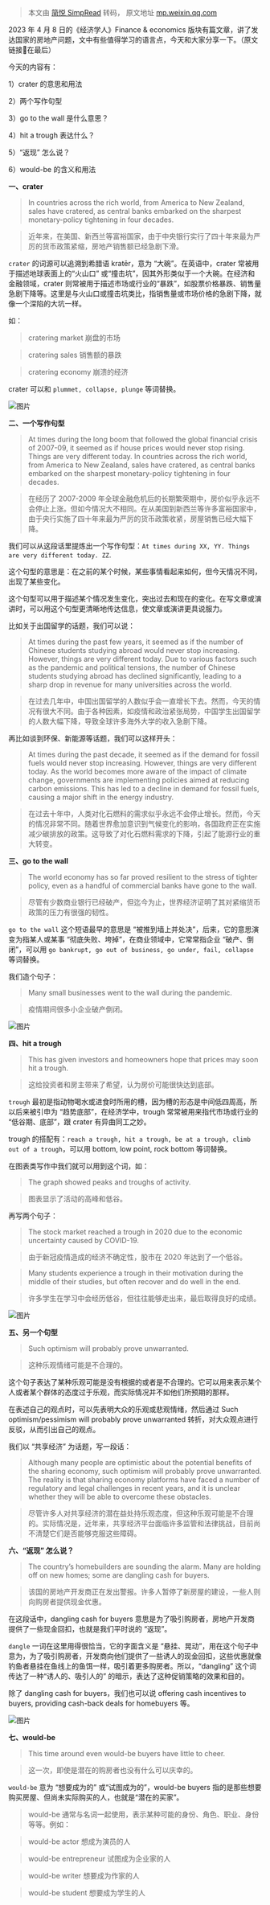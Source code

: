 > 本文由 [简悦 SimpRead](http://ksria.com/simpread/) 转码， 原文地址 [mp.weixin.qq.com](https://mp.weixin.qq.com/s?__biz=MzI5MzQ0NjMyMw==&mid=2247491522&idx=1&sn=ea7f56bcb844749c474cb8d75fc2e371&chksm=ec70a81edb072108b42caf2be2a4336c5f56df48e5f6fe7adf90a51349c36d51c9c5258d66a9#rd)

2023 年 4 月 8 日的《经济学人》Finance & economics 版块有篇文章，讲了发达国家的房地产问题，文中有些值得学习的语言点，今天和大家分享一下。（原文链接🔗在最后）

今天的内容有：

1）crater 的意思和用法

2）两个写作句型

3）go to the wall 是什么意思？

4）hit a trough 表达什么？

5）“返现” 怎么说？

6）would-be 的含义和用法

**一、crater**

>In countries across the rich world, from America to New Zealand, sales have cratered, as central banks embarked on the sharpest monetary-policy tightening in four decades.

>近年来，在美国、新西兰等富裕国家，由于中央银行实行了四十年来最为严厉的货币政策紧缩，房地产销售额已经急剧下滑。

`crater` 的词源可以追溯到希腊语 kratēr，意为 “大碗”。在英语中，crater 常被用于描述地球表面上的“火山口” 或“撞击坑”，因其外形类似于一个大碗。在经济和金融领域，crater 则常被用于描述市场或行业的“暴跌”，如股票价格暴跌、销售量急剧下降等。这里是与火山口或撞击坑类比，指销售量或市场价格的急剧下降，就像一个深陷的大坑一样。

如：

>cratering market 崩盘的市场

>cratering sales 销售额的暴跌

>cratering economy 崩溃的经济

crater 可以和 `plummet, collapse, plunge` 等词替换。

![图片](https://mmbiz.qpic.cn/mmbiz_png/Vjictmu9CpzRYNNG2P1cYQFRUVaiafHj3WlYRxEfzTgWYPBge3rVKXzu3RjJ7Dc64yegSovfHash7ey7kqXm0Vmw/640?wx_fmt=png)

**二、一个写作句型**

>At times during the long boom that followed the global financial crisis of 2007-09, it seemed as if house prices would never stop rising. Things are very different today. In countries across the rich world, from America to New Zealand, sales have cratered, as central banks embarked on the sharpest monetary-policy tightening in four decades.

>在经历了 2007-2009 年全球金融危机后的长期繁荣期中，房价似乎永远不会停止上涨。但如今情况大不相同。在从美国到新西兰等许多富裕国家中，由于央行实施了四十年来最为严厉的货币政策收紧，房屋销售已经大幅下降。

我们可以从这段话里提炼出一个写作句型：`At times during XX, YY. Things are very different today. ZZ`.

这个句型的意思是：在之前的某个时候，某些事情看起来如何，但今天情况不同，出现了某些变化。

这个句型可以用于描述某个情况发生变化，突出过去和现在的变化。在写文章或演讲时，可以用这个句型更清晰地传达信息，使文章或演讲更具说服力。

比如关于出国留学的话题，我们可以说：

>At times during the past few years, it seemed as if the number of Chinese students studying abroad would never stop increasing. However, things are very different today. Due to various factors such as the pandemic and political tensions, the number of Chinese students studying abroad has declined significantly, leading to a sharp drop in revenue for many universities across the world.

>在过去几年中，中国出国留学的人数似乎会一直增长下去。然而，今天的情况有很大不同。由于各种因素，如疫情和政治紧张局势，中国学生出国留学的人数大幅下降，导致全球许多海外大学的收入急剧下降。

再比如谈到环保、新能源等话题，我们可以这样开头：

>At times during the past decade, it seemed as if the demand for fossil fuels would never stop increasing. However, things are very different today. As the world becomes more aware of the impact of climate change, governments are implementing policies aimed at reducing carbon emissions. This has led to a decline in demand for fossil fuels, causing a major shift in the energy industry.

>在过去十年中，人类对化石燃料的需求似乎永远不会停止增长。然而，今天的情况非常不同。随着世界愈加意识到气候变化的影响，各国政府正在实施减少碳排放的政策。这导致了对化石燃料需求的下降，引起了能源行业的重大转变。

**三、go to the wall**

>The world economy has so far proved resilient to the stress of tighter policy, even as a handful of commercial banks have gone to the wall.

>尽管有少数商业银行已经破产，但迄今为止，世界经济证明了其对紧缩货币政策的压力有很强的韧性。

`go to the wall` 这个短语最早的意思是 “被推到墙上并处决”，后来，它的意思演变为指某人或某事 “彻底失败、垮掉”，在商业领域中，它常常指企业 “破产、倒闭”，可以用 `go bankrupt, go out of business, go under, fail, collapse` 等词替换。

我们造个句子：

>Many small businesses went to the wall during the pandemic.

>疫情期间很多小企业破产倒闭。

![图片](https://mmbiz.qpic.cn/mmbiz_png/Vjictmu9CpzRYNNG2P1cYQFRUVaiafHj3WHQXCDaH8D5vicfn1ibuxbMgKPBABI0ff0L3JBGLjLd3ouKZ5UzzbM7XQ/640?wx_fmt=png)

**四、hit a trough**

>This has given investors and homeowners hope that prices may soon hit a trough.

>这给投资者和房主带来了希望，认为房价可能很快达到底部。

`trough` 最初是指动物喝水或进食时所用的槽，因为槽的形态是中间低四周高，所以后来被引申为 “趋势底部”，在经济学中，trough 常常被用来指代市场或行业的 “低谷期、底部”，跟 crater 有异曲同工之妙。

trough 的搭配有：`reach a trough, hit a trough, be at a trough, climb out of a trough`，可以用 bottom, low point, rock bottom 等词替换。

在图表类写作中我们就可以用到这个词，如：

>The graph showed peaks and troughs of activity.

>图表显示了活动的高峰和低谷。

再写两个句子：

>The stock market reached a trough in 2020 due to the economic uncertainty caused by COVID-19.

>由于新冠疫情造成的经济不确定性，股市在 2020 年达到了一个低谷。

>Many students experience a trough in their motivation during the middle of their studies, but often recover and do well in the end.

>许多学生在学习中会经历低谷，但往往能够走出来，最后取得良好的成绩。

![图片](https://mmbiz.qpic.cn/mmbiz_png/Vjictmu9CpzRYNNG2P1cYQFRUVaiafHj3WLj0qtia5uXLpV6flovia8VXsNPwauibagiazVa7FfUdx1GU2wobBYtWr2Q/640?wx_fmt=png)

**五、另一个句型**

>Such optimism will probably prove unwarranted.

>这种乐观情绪可能是不合理的。

这个句子表达了某种乐观可能是没有根据的或者是不合理的。它可以用来表示某个人或者某个群体的态度过于乐观，而实际情况并不如他们所预期的那样。

在表述自己的观点时，可以先表明大众的乐观或悲观情绪，然后通过 Such optimism/pessimism will probably prove unwarranted 转折，对大众观点进行反驳，从而引出自己的观点。

我们以 “共享经济” 为话题，写一段话：

>Although many people are optimistic about the potential benefits of the sharing economy, such optimism will probably prove unwarranted. The reality is that sharing economy platforms have faced a number of regulatory and legal challenges in recent years, and it is unclear whether they will be able to overcome these obstacles.

>尽管许多人对共享经济的潜在益处持乐观态度，但这种乐观可能是不合理的。实际情况是，近年来，共享经济平台面临许多监管和法律挑战，目前尚不清楚它们是否能够克服这些障碍。

**六、“返现” 怎么说？**

>The country’s homebuilders are sounding the alarm. Many are holding off on new homes; some are dangling cash for buyers.

>该国的房地产开发商正在发出警报。许多人暂停了新房屋的建设，一些人则向购房者提供现金优惠。

在这段话中，dangling cash for buyers 意思是为了吸引购房者，房地产开发商提供了一些现金回扣，也就是我们平时说的 “返现”。

`dangle` 一词在这里用得很恰当，它的字面含义是 “悬挂、晃动”，用在这个句子中意为，为了吸引购房者，开发商向他们提供了一些诱人的现金回扣，这些优惠就像钓鱼者悬挂在鱼线上的鱼饵一样，吸引着更多购房者。所以，“dangling” 这个词传达了一种“诱人的、吸引人的” 的暗示，表达了这种促销策略的效果和目的。

除了 dangling cash for buyers，我们也可以说 offering cash incentives to buyers, providing cash-back deals for homebuyers 等。

![图片](https://mmbiz.qpic.cn/mmbiz_jpg/Vjictmu9CpzRYNNG2P1cYQFRUVaiafHj3W6Z0o7FDic2eTGbnmKvWdcPH1Jxf4zjGsSE6oVDwQbWYcdtTzOxgU2XA/640?wx_fmt=jpeg)

**七、would-be**

>This time around even would-be buyers have little to cheer.

>这一次，即使是潜在的购房者也没有什么可以庆幸的。

`would-be` 意为 “想要成为的” 或“试图成为的”，would-be buyers 指的是那些想要购买房屋、但尚未实际购买的人，也就是“潜在的买家”。

>would-be 通常与名词一起使用，表示某种可能的身份、角色、职业、身份等等。例如：

>would-be actor 想成为演员的人

>would-be entrepreneur 试图成为企业家的人

>would-be writer 想要成为作家的人

>would-be student 想要成为学生的人